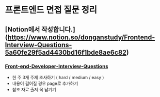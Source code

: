 # 프론트엔드 면접 질문 정리

## [Notion에서 작성합니다.] (https://www.notion.so/donganstudy/Frontend-Interview-Questions-5a60fe29f5ad4430bd16f1bde8ae6c82)

### [Front-end-Developer-Interview-Questions](https://h5bp.org/Front-end-Developer-Interview-Questions/)

- 한 주 3개 주제 조사하기 ( hard / medium / easy )
- 내용이 길어질 경우 page로 추가하기
- 참조 자료 출저 꼭 남기기
